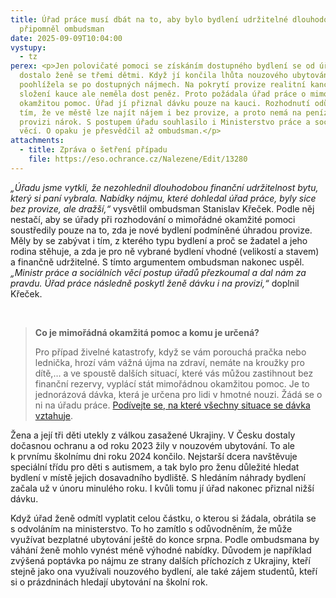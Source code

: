 ```yaml
---
title: Úřad práce musí dbát na to, aby bylo bydlení udržitelné dlouhodobě,
  připomněl ombudsman
date: 2025-09-09T10:04:00
vystupy:
  - tz
perex: <p>Jen polovičaté pomoci se získáním dostupného bydlení se od úřadu práce
  dostalo ženě se třemi dětmi. Když jí končila lhůta nouzového ubytování,
  poohlížela se po dostupných nájmech. Na pokrytí provize realitní kanceláři a
  složení kauce ale neměla dost peněz. Proto požádala úřad práce o mimořádnou
  okamžitou pomoc. Úřad jí přiznal dávku pouze na kauci. Rozhodnutí odůvodnil
  tím, že ve městě lze najít nájem i bez provize, a proto nemá na peníze na
  provizi nárok. S postupem úřadu souhlasilo i Ministerstvo práce a sociálních
  věcí. O opaku je přesvědčil až ombudsman.</p>
attachments:
  - title: Zpráva o šetření případu
    file: https://eso.ochrance.cz/Nalezene/Edit/13280
---
```

<p>
<i>„Úřadu jsme vytkli, že nezohlednil dlouhodobou finanční udržitelnost bytu, který si paní vybrala. Nabídky nájmu, které dohledal úřad práce, byly sice bez provize, ale dražší,“</i> vysvětlil ombudsman Stanislav Křeček. Podle něj nestačí, aby se úřady při rozhodování o mimořádné okamžité pomoci soustředily pouze na to, zda je nové bydlení podmíněné úhradou provize. Měly by se zabývat i tím, z kterého typu bydlení a proč se žadatel a jeho rodina stěhuje, a zda je pro ně vybrané bydlení vhodné (velikostí a stavem) a finančně udržitelné. S&nbsp;tímto argumentem ombudsman nakonec uspěl. 
<i>„Ministr práce a sociálních věcí postup úřadů přezkoumal a dal nám za pravdu. Úřad práce následně poskytl ženě dávku i na provizi,“</i> doplnil Křeček.</p>
<p>&nbsp;</p>
<blockquote>
<p>
<strong>Co je mimořádná okamžitá pomoc a komu je určená?</strong></p>
<p>Pro případ živelné katastrofy, když se vám porouchá pračka nebo lednička, hrozí vám vážná újma na zdraví, nemáte na kroužky pro dítě,… a ve spoustě dalších situací, které vás můžou zastihnout bez finanční rezervy, vyplácí stát mimořádnou okamžitou pomoc. Je to jednorázová dávka, která je určena pro lidi v&nbsp;hmotné nouzi. Žádá se o ni na úřadu práce. 
<a href="https://www.mpsv.cz/mimoradna-okamzita-pomoc">Podívejte se, na které všechny situace se dávka vztahuje</a>.</p></blockquote>
<p>Žena a její tři děti utekly z válkou zasažené Ukrajiny. V Česku dostaly dočasnou ochranu a od roku 2023 žily v nouzovém ubytování. To ale k&nbsp;prvnímu školnímu dni roku 2024 končilo. Nejstarší dcera navštěvuje speciální třídu pro děti s&nbsp;autismem, a tak bylo pro ženu důležité hledat bydlení v místě jejich dosavadního bydliště. S&nbsp;hledáním náhrady bydlení začala už v&nbsp;únoru minulého roku. I kvůli tomu jí úřad nakonec přiznal nižší dávku.&nbsp;</p>
<p>Když úřad ženě odmítl vyplatit celou částku, o kterou si žádala, obrátila se s&nbsp;odvoláním na ministerstvo. To ho zamítlo s&nbsp;odůvodněním, že může využívat bezplatné ubytování ještě do konce srpna. Podle ombudsmana by váhání ženě mohlo vynést méně výhodné nabídky. Důvodem je například zvýšená poptávka po nájmu ze strany dalších příchozích z&nbsp;Ukrajiny, kteří stejně jako ona využívali nouzového bydlení, ale také zájem studentů, kteří si o prázdninách hledají ubytování na školní rok.</p>
